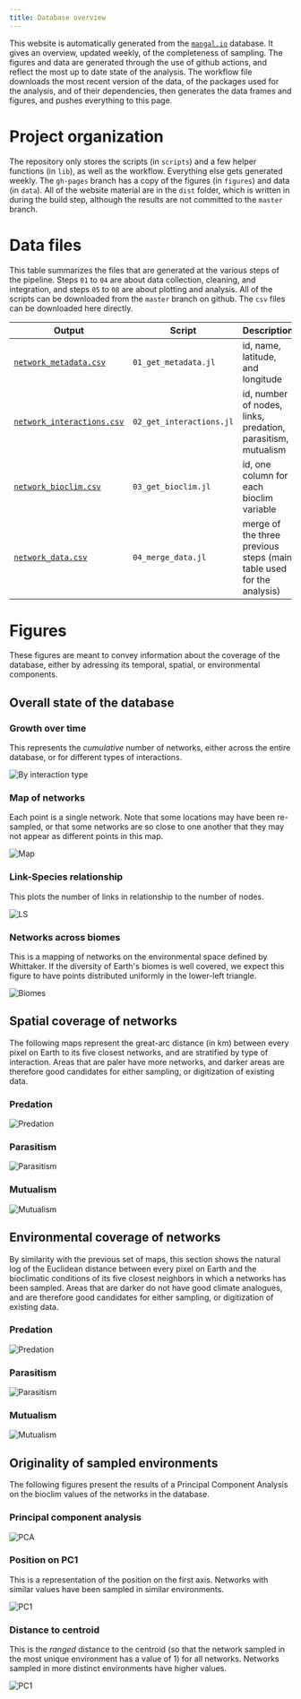 ```yaml
---
title: Database overview
---
```


This website is automatically generated from the [`mangal.io`](mangal.io)
database. It gives an overview, updated weekly, of the completeness of sampling.
The figures and data are generated through the use of github actions, and
reflect the most up to date state of the analysis. The workflow file downloads
the most recent version of the data, of the packages used for the analysis, and
of their dependencies, then generates the data frames and figures, and pushes
everything to this page.

# Project organization

The repository only stores the scripts (in `scripts`) and a few helper functions
(in `lib`), as well as the workflow. Everything else gets generated weekly. The
`gh-pages` branch has a copy of the figures (in `figures`) and data (in `data`).
All of the website material are in the `dist` folder, which is written in during
the build step, although the results are not committed to the `master` branch.

# Data files

This table summarizes the files that are generated at the various steps of the
pipeline. Steps `01` to `04` are about data collection, cleaning, and
integration, and steps `05` to `08` are about plotting and analysis. All of the
scripts can be downloaded from the `master` branch on github. The `csv` files
can be downloaded here directly.

| Output                                                      | Script                   | Description                                                          |
| ----------------------------------------------------------- | ------------------------ | -------------------------------------------------------------------- |
| [`network_metadata.csv`](data/network_metadata.csv)         | `01_get_metadata.jl`     | id, name, latitude, and longitude                                    |
| [`network_interactions.csv`](data/network_interactions.csv) | `02_get_interactions.jl` | id, number of nodes, links, predation, parasitism, mutualism         |
| [`network_bioclim.csv`](data/network_bioclim.csv)           | `03_get_bioclim.jl`      | id, one column for each bioclim variable                             |
| [`network_data.csv`](data/network_data.csv)                 | `04_merge_data.jl`       | merge of the three previous steps (main table used for the analysis) |

# Figures

These figures are meant to convey information about the coverage of the
database, either by adressing its temporal, spatial, or environmental
components.

## Overall state of the database

### Growth over time

This represents the *cumulative* number of networks, either across the entire
database, or for different types of interactions.

![By interaction type](figures/network_growth_over_time.png)

### Map of networks

Each point is a single network. Note that some locations may have been
re-sampled, or that some networks are so close to one another that they may not
appear as different points in this map.

![Map](figures/map_networks_type.png)

### Link-Species relationship

This plots the number of links in relationship to the number of nodes.

![LS](figures/links_species_relationship.png)

### Networks across biomes

This is a mapping of networks on the environmental space defined by Whittaker.
If the diversity of Earth's biomes is well covered, we expect this figure to
have points distributed uniformly in the lower-left triangle.

![Biomes](figures/networks_by_biomes.png)

## Spatial coverage of networks

The following maps represent the great-arc distance (in km) between every pixel
on Earth to its five closest networks, and are stratified by type of
interaction. Areas that are paler have more networks, and darker areas are
therefore good candidates for either sampling, or digitization of existing data.

### Predation

![Predation](figures/geodistance_predation.png)

### Parasitism

![Parasitism](figures/geodistance_parasitism.png)

### Mutualism

![Mutualism](figures/geodistance_mutualism.png)

## Environmental coverage of networks

By similarity with the previous set of maps, this section shows the natural log
of the Euclidean distance between every pixel on Earth and the bioclimatic
conditions of its five closest neighbors in which a networks has been sampled.
Areas that are darker do not have good climate analogues, and are therefore good
candidates for either sampling, or digitization of existing data.

### Predation

![Predation](figures/envirodistance_predation.png)

### Parasitism

![Parasitism](figures/envirodistance_parasitism.png)

### Mutualism

![Mutualism](figures/envirodistance_mutualism.png)

## Originality of sampled environments

The following figures present the results of a Principal Component Analysis on
the bioclim values of the networks in the database.

### Principal component analysis

![PCA](figures/networks_pca.png)

### Position on PC1

This is a representation of the position on the first axis. Networks with
similar values have been sampled in similar environments.

![PC1](figures/position_on_pc1.png)

### Distance to centroid

This is the *ranged* distance to the centroid (so that the network sampled in
the most unique environment has a value of 1) for all networks. Networks sampled
in more distinct environments have higher values.

![PC1](figures/distance_to_centroid.png)
